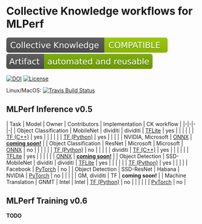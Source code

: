 # Collective Knowledge workflows for MLPerf

[![compatibility](https://github.com/ctuning/ck-guide-images/blob/master/ck-compatible.svg)](https://github.com/ctuning/ck)
[![automation](https://github.com/ctuning/ck-guide-images/blob/master/ck-artifact-automated-and-reusable.svg)](http://cTuning.org/ae)

[![DOI](https://zenodo.org/badge/149591037.svg)](https://zenodo.org/badge/latestdoi/149591037)
[![License](https://img.shields.io/badge/License-BSD%203--Clause-blue.svg)](https://opensource.org/licenses/BSD-3-Clause)

Linux/MacOS: [![Travis Build Status](https://travis-ci.org/ctuning/ck-mlperf.svg?branch=master)](https://travis-ci.org/ctuning/ck-mlperf)

## MLPerf Inference v0.5

| Task | Model | Owner | Contributors | Implementation | CK workflow |
|-|-|-|-|
| Object Classification | MobileNet     | dividiti  | dividiti  | [TFLite](https://github.com/mlperf/inference/tree/master/edge/object_classification/mobilenets/tflite) | yes |
|                       |               |           |           | [TF (C++)](https://github.com/mlperf/inference/tree/master/edge/object_classification/mobilenets/tf-cpp) | yes |
|                       |               |           |           | [TF (Python)](https://github.com/mlperf/inference/tree/master/edge/object_classification/mobilenets/tf-py) | yes |
|                       |               |           | NVIDIA, Microsoft | [ONNX](https://github.com/mlperf/inference/tree/master/edge/object_classification/mobilenets/onnx) | [**coming soon!**](https://github.com/mlperf/inference/pull/76) |
| Object Classification | ResNet        | Microsoft | Microsoft | [ONNX](https://github.com/mlperf/inference/blob/master/cloud/image_classification) | no |
|                       |               |           |           | [TF (Python)](https://github.com/mlperf/inference/blob/master/cloud/image_classification) | no |
|                       |               |           | dividiti  | [TF (C++)](https://github.com/mlperf/inference/tree/master/edge/object_classification/mobilenets/tf-cpp#install-the-resnet-model) | yes |
|                       |               |           |           | [TFLite](https://github.com/mlperf/inference/tree/master/edge/object_classification/mobilenets/tflite#install-the-resnet-model) | yes |
|                       |               |           |           | [ONNX](https://github.com/mlperf/inference/tree/master/edge/object_classification/mobilenets/onnx#install-the-resnet-model) | [**coming soon!**](https://github.com/mlperf/inference/pull/76) |
| Object Detection      | SSD-MobileNet | dividiti  | dividiti  | [TFLite](https://github.com/mlperf/inference/tree/master/edge/object_detection/ssd_mobilenet/tflite) | yes |
|                       |               |           |           | [TF (Python)](https://github.com/mlperf/inference/tree/master/edge/object_detection/ssd_mobilenet/tf-py) | yes |
|                       |               |           | Facebook  | [PyTorch](https://github.com/mlperf/inference/tree/master/edge/object_detection/ssd_mobilenet/pytorch) | no |
| Object Detection      | SSD-ResNet    | Habana    | NVIDIA    | [PyTorch](https://github.com/mlperf/inference/tree/master/cloud/single_stage_detector/pytorch) | no |
|                       |               |           | GM, dividiti | TF | **coming soon!** |
| Machine Translation   | GNMT          | Intel     | Intel     | [TF (Python)](https://github.com/mlperf/inference/blob/master/cloud/translation/gnmt/tensorflow) | no |
|                       |               |           |           | [PyTorch](https://github.com/mlperf/inference/blob/master/cloud/translation/gnmt/pytorch) | no |

## MLPerf Training v0.6
**TODO**
